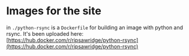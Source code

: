 # Images for the site

in `./python-rsync` is a `Dockerfile` for building an image with python and rsync.
It's been uploaded
here: [https://hub.docker.com/r/ripsawridge/python-rsync](https://hub.docker.com/r/ripsawridge/python-rsync)
